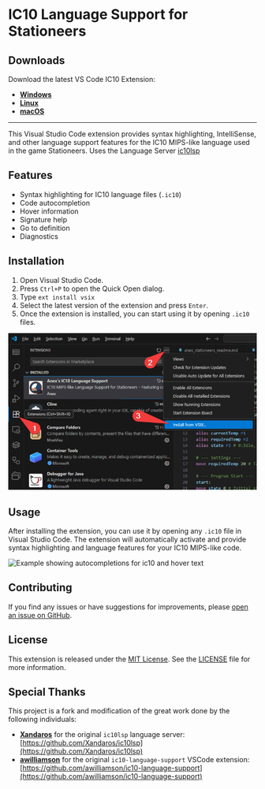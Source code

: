 # IC10 Language Support for Stationeers

## Downloads

Download the latest VS Code IC10 Extension:
- **[Windows](https://github.com/Anexgohan/Stationeers-ic10/releases/latest/download/ic10-language-support-Windows.vsix)**
- **[Linux](https://github.com/Anexgohan/Stationeers-ic10/releases/latest/download/ic10-language-support-Linux.vsix)**
- **[macOS](https://github.com/Anexgohan/Stationeers-ic10/releases/latest/download/ic10-language-support-macOS.vsix)**

---

This Visual Studio Code extension provides syntax highlighting, IntelliSense, and other language support features for the IC10 MIPS-like language used in the game Stationeers. Uses the Language Server [ic10lsp](https://github.com/Anexgohan/Stationeers-ic10/tree/main/ic10lsp)

## Features

- Syntax highlighting for IC10 language files (`.ic10`)
- Code autocompletion
- Hover information
- Signature help
- Go to definition
- Diagnostics

## Installation

1. Open Visual Studio Code.
2. Press `Ctrl+P` to open the Quick Open dialog.
3. Type `ext install vsix`
4. Select the latest version of the extension and press `Enter`.
5. Once the extension is installed, you can start using it by opening `.ic10` files.

![how-to-install-in-vscode](how-to-install-in-vscode-1.png)

## Usage

After installing the extension, you can use it by opening any `.ic10` file in Visual Studio Code. The extension will automatically activate and provide syntax highlighting and language features for your IC10 MIPS-like code.

![Example showing autocompletions for ic10 and hover text](./images/example_working.png)

## Contributing

If you find any issues or have suggestions for improvements, please [open an issue on GitHub](https://github.com/Anexgohan/Stationeers-ic10/issues).

## License

This extension is released under the [MIT License](https://opensource.org/licenses/MIT). See the [LICENSE](https://github.com/Anexgohan/Stationeers-ic10/blob/master/LICENSE) file for more information.

## Special Thanks

This project is a fork and modification of the great work done by the following individuals:

- **[Xandaros](https://github.com/Xandaros)** for the original `ic10lsp` language server: [https://github.com/Xandaros/ic10lsp](https://github.com/Xandaros/ic10lsp)
- **[awilliamson](https://github.com/awilliamson)** for the original `ic10-language-support` VSCode extension: [https://github.com/awilliamson/ic10-language-support](https://github.com/awilliamson/ic10-language-support)